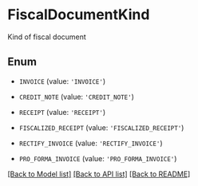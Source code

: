 # FiscalDocumentKind

Kind of fiscal document

## Enum

* `INVOICE` (value: `'INVOICE'`)

* `CREDIT_NOTE` (value: `'CREDIT_NOTE'`)

* `RECEIPT` (value: `'RECEIPT'`)

* `FISCALIZED_RECEIPT` (value: `'FISCALIZED_RECEIPT'`)

* `RECTIFY_INVOICE` (value: `'RECTIFY_INVOICE'`)

* `PRO_FORMA_INVOICE` (value: `'PRO_FORMA_INVOICE'`)

[[Back to Model list]](../README.md#documentation-for-models) [[Back to API list]](../README.md#documentation-for-api-endpoints) [[Back to README]](../README.md)



